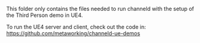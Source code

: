This folder only contains the files needed to run channeld with the setup of the Third Person demo in UE4.

To run the UE4 server and client, check out the code in:
https://github.com/metaworking/channeld-ue-demos